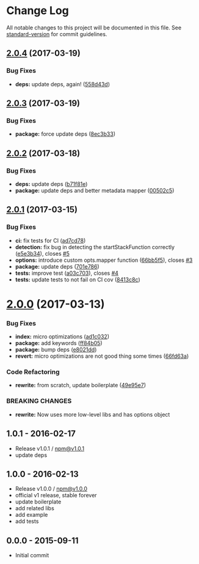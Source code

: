 # Change Log

All notable changes to this project will be documented in this file. See [standard-version](https://github.com/conventional-changelog/standard-version) for commit guidelines.

<a name="2.0.4"></a>
## [2.0.4](https://github.com/tunnckoCore/stacktrace-metadata/compare/v2.0.3...v2.0.4) (2017-03-19)


### Bug Fixes

* **deps:** update deps, again! ([558d43d](https://github.com/tunnckoCore/stacktrace-metadata/commit/558d43d))



<a name="2.0.3"></a>
## [2.0.3](https://github.com/tunnckoCore/stacktrace-metadata/compare/v2.0.2...v2.0.3) (2017-03-19)


### Bug Fixes

* **package:** force update deps ([8ec3b33](https://github.com/tunnckoCore/stacktrace-metadata/commit/8ec3b33))



<a name="2.0.2"></a>
## [2.0.2](https://github.com/tunnckoCore/stacktrace-metadata/compare/v2.0.1...v2.0.2) (2017-03-18)


### Bug Fixes

* **deps:** update deps ([b71f81e](https://github.com/tunnckoCore/stacktrace-metadata/commit/b71f81e))
* **package:** update deps and better metadata mapper ([00502c5](https://github.com/tunnckoCore/stacktrace-metadata/commit/00502c5))



<a name="2.0.1"></a>
## [2.0.1](https://github.com/tunnckocore/stacktrace-metadata/compare/v2.0.0...v2.0.1) (2017-03-15)


### Bug Fixes

* **ci:** fix tests for CI ([ad7cd78](https://github.com/tunnckocore/stacktrace-metadata/commit/ad7cd78))
* **detection:** fix bug in detecting the startStackFunction correctly ([e5e3b34](https://github.com/tunnckocore/stacktrace-metadata/commit/e5e3b34)), closes [#5](https://github.com/tunnckocore/stacktrace-metadata/issues/5)
* **options:** introduce custom opts.mapper function ([66bb5f5](https://github.com/tunnckocore/stacktrace-metadata/commit/66bb5f5)), closes [#3](https://github.com/tunnckocore/stacktrace-metadata/issues/3)
* **package:** update deps ([701e786](https://github.com/tunnckocore/stacktrace-metadata/commit/701e786))
* **tests:** improve test ([a03c703](https://github.com/tunnckocore/stacktrace-metadata/commit/a03c703)), closes [#4](https://github.com/tunnckocore/stacktrace-metadata/issues/4)
* **tests:** update tests to not fail on CI cov ([8413c8c](https://github.com/tunnckocore/stacktrace-metadata/commit/8413c8c))



<a name="2.0.0"></a>
# [2.0.0](https://github.com/tunnckocore/stacktrace-metadata/compare/v1.0.1...v2.0.0) (2017-03-13)


### Bug Fixes

* **index:** micro optimizations ([ad1c032](https://github.com/tunnckocore/stacktrace-metadata/commit/ad1c032))
* **package:** add keywords ([ff84b05](https://github.com/tunnckocore/stacktrace-metadata/commit/ff84b05))
* **package:** bump deps ([e8021dd](https://github.com/tunnckocore/stacktrace-metadata/commit/e8021dd))
* **revert:** micro optimizations are not good thing some times ([66fd63a](https://github.com/tunnckocore/stacktrace-metadata/commit/66fd63a))


### Code Refactoring

* **rewrite:** from scratch, update boilerplate ([49e95e7](https://github.com/tunnckocore/stacktrace-metadata/commit/49e95e7))


### BREAKING CHANGES

* **rewrite:** Now uses more low-level libs and has options object





## 1.0.1 - 2016-02-17
- Release v1.0.1 / npm@v1.0.1
- update deps

## 1.0.0 - 2016-02-13
- Release v1.0.0 / npm@v1.0.0
- official v1 release, stable forever
- update boilerplate
- add related libs
- add example
- add tests

## 0.0.0 - 2015-09-11
- Initial commit